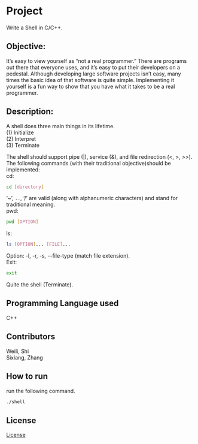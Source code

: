 # Project 

Write a Shell in C/C++.

## Objective:

It’s easy to view yourself as “not a real programmer.” There are programs out there that everyone uses, and it’s easy to put their developers on a pedestal. Although developing large software projects isn’t easy, many times the basic idea of that software is quite simple. Implementing it yourself is a fun way to show that you have what it takes to be a real programmer.

## Description:
A shell does three main things in its lifetime.  
(1)  Initialize  
(2)  Interpret  
(3)  Terminate  

The shell should support pipe (|), service (&), and file redirection (<, >, >>).
The following commands (with their traditional objective)should be implemented:  
cd:
```bash
cd [directory]
```
‘~’, `..`, ‘/’ are valid (along with alphanumeric characters) and stand for traditional meaning.  
pwd:
```bash
pwd [OPTION]
```
ls: 
```bash
ls [OPTION]... [FILE]...
```
Option: -l, -r, -s, --file-type (match file extension).  
Exit:
```bash
exit
```
Quite the shell (Terminate).

## Programming Language used
C++

## Contributors
Weili, Shi  
Sixiang, Zhang

## How to run
run the following command.  
```bash
./shell
```
## License
[License](https://github.com/DamoSWL/8000_Shell/blob/master/LICENSE)
